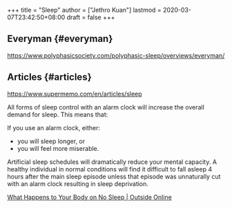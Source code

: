 +++
title = "Sleep"
author = ["Jethro Kuan"]
lastmod = 2020-03-07T23:42:50+08:00
draft = false
+++

## Everyman {#everyman}

<https://www.polyphasicsociety.com/polyphasic-sleep/overviews/everyman/>


## Articles {#articles}

<https://www.supermemo.com/en/articles/sleep>

All forms of sleep control with an alarm clock will increase the overall demand for sleep. This means that:

If you use an alarm clock, either:

-   you will sleep longer, or
-   you will feel more miserable.

Artificial sleep schedules will dramatically reduce your mental capacity. A healthy individual in normal conditions will find it difficult to fall asleep 4 hours after the main sleep episode unless that episode was unnaturally cut with an alarm clock resulting in sleep deprivation.

[What Happens to Your Body on No Sleep | Outside Online](https://www.outsideonline.com/2292806/your-body-no-sleep)
